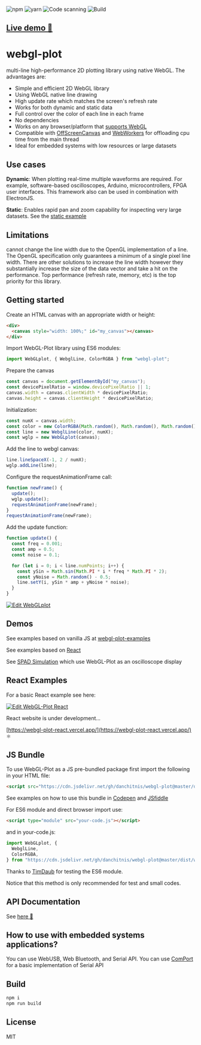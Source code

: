 ![npm](https://github.com/danchitnis/webgl-plot/workflows/npm/badge.svg) ![yarn](https://github.com/danchitnis/webgl-plot/workflows/yarn/badge.svg) ![Code scanning](https://github.com/danchitnis/webgl-plot/workflows/Code%20scanning/badge.svg) ![Build](https://github.com/danchitnis/webgl-plot/workflows/Build/badge.svg)

## [Live demo 🚀](https://danchitnis.github.io/webgl-plot-examples/)

# webgl-plot

multi-line high-performance 2D plotting library using native WebGL. The advantages are:

- Simple and efficient 2D WebGL library
- Using WebGL native line drawing
- High update rate which matches the screen's refresh rate
- Works for both dynamic and static data
- Full control over the color of each line in each frame
- No dependencies
- Works on any browser/platform that [supports WebGL](https://caniuse.com/#feat=webgl)
- Compatible with [OffScreenCanvas](https://developer.mozilla.org/en-US/docs/Web/API/OffscreenCanvas) and [WebWorkers](https://developer.mozilla.org/en-US/docs/Web/API/Web_Workers_API) for offloading cpu time from the main thread
- Ideal for embedded systems with low resources or large datasets

## Use cases

**Dynamic**: When plotting real-time multiple waveforms are required. For example, software-based oscilloscopes, Arduino, microcontrollers, FPGA user interfaces. This framework also can be used in combination with ElectronJS.

**Static**: Enables rapid pan and zoom capability for inspecting very large datasets. See the [static example](https://danchitnis.github.io/webgl-plot-examples/static.html)

## Limitations

cannot change the line width due to the OpenGL implementation of a line. The OpenGL specification only guarantees a minimum of a single pixel line width. There are other solutions to increase the line width however they substantially increase the size of the data vector and take a hit on the performance. Top performance (refresh rate, memory, etc) is the top priority for this library.

## Getting started

Create an HTML canvas with an appropriate width or height:

```html
<div>
  <canvas style="width: 100%;" id="my_canvas"></canvas>
</div>
```

Import WebGL-Plot library using ES6 modules:

```javascript
import WebGLplot, { WebglLine, ColorRGBA } from "webgl-plot";
```

Prepare the canvas

```javascript
const canvas = document.getElementById("my_canvas");
const devicePixelRatio = window.devicePixelRatio || 1;
canvas.width = canvas.clientWidth * devicePixelRatio;
canvas.height = canvas.clientHeight * devicePixelRatio;
```

Initialization:

```javascript
const numX = canvas.width;
const color = new ColorRGBA(Math.random(), Math.random(), Math.random(), 1);
const line = new WebglLine(color, numX);
const wglp = new WebGLplot(canvas);
```

Add the line to webgl canvas:

```javascript
line.lineSpaceX(-1, 2 / numX);
wglp.addLine(line);
```

Configure the requestAnimationFrame call:

```javascript
function newFrame() {
  update();
  wglp.update();
  requestAnimationFrame(newFrame);
}
requestAnimationFrame(newFrame);
```

Add the update function:

```javascript
function update() {
  const freq = 0.001;
  const amp = 0.5;
  const noise = 0.1;

  for (let i = 0; i < line.numPoints; i++) {
    const ySin = Math.sin(Math.PI * i * freq * Math.PI * 2);
    const yNoise = Math.random() - 0.5;
    line.setY(i, ySin * amp + yNoise * noise);
  }
}
```

[![Edit WebGLplot](https://codesandbox.io/static/img/play-codesandbox.svg)](https://codesandbox.io/s/webglplot-m40u4?fontsize=14&hidenavigation=1&theme=dark)

## Demos

See examples based on vanilla JS at [webgl-plot-examples](https://github.com/danchitnis/webgl-plot-examples)

See examples based on [React](https://webgl-plot-react.vercel.app/)

See [SPAD Simulation](https://danchitnis.github.io/SPADsim/) which use WebGL-Plot as an oscilloscope display

## React Examples

For a basic React example see here:

[![Edit WebGL-Plot React](https://codesandbox.io/static/img/play-codesandbox.svg)](https://codesandbox.io/s/webgl-plot-react-8y1qj?fontsize=14&hidenavigation=1&theme=dark)

React website is under development...

[https://webgl-plot-react.vercel.app/](https://webgl-plot-react.vercel.app/) ⚛

## JS Bundle

To use WebGL-Plot as a JS pre-bundled package first import the following in your HTML file:

```HTML
<script src="https://cdn.jsdelivr.net/gh/danchitnis/webgl-plot@master/dist/webglplot.umd.min.js"></script>
```

See examples on how to use this bundle in [Codepen](https://codepen.io/danchitnis/pen/mdJVEYY) and [JSfiddle](https://jsfiddle.net/danchitnis/mfcw73z2/)

For ES6 module and direct browser import use:

```HTML
<script type="module" src="your-code.js"></script>
```

and in your-code.js:

```javascript
import WebGLplot, {
  WebglLine,
  ColorRGBA,
} from "https://cdn.jsdelivr.net/gh/danchitnis/webgl-plot@master/dist/webglplot.esm.min.js";
```

Thanks to [TimDaub](https://github.com/TimDaub) for testing the ES6 module.

Notice that this method is only recommended for test and small codes.

## API Documentation

See [here 📑](https://webgl-plot.now.sh/)

## How to use with embedded systems applications?

You can use WebUSB, Web Bluetooth, and Serial API. You can use [ComPort](https://github.com/danchitnis/ComPort) for a basic implementation of Serial API

## Build

```bash
npm i
npm run build
```

## License

MIT
